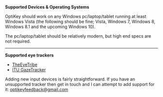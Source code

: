 <a name="device-os-requirements">**Supported Devices & Operating Systems**</a>

OptiKey should work on any Windows pc/laptop/tablet running at least Windows Vista (the following should be fine; Vista, Windows 7, Windows 8, Windows 8.1 and the upcoming Windows 10). 

The pc/laptop/tablet should be relatively modern, but high end specs are not required.

---

<a name="supported-eye-trackers">**Supported eye trackers**</a>

* [TheEyeTribe](http://theeyetribe.com/)
* [ITU GazeTracker](http://sourceforge.net/projects/gazetrackinglib/)

Adding new input devices is fairly straightforward. If you have an unsupported tracker then get in touch and I can attempt to add support for it: [optikeyfeedback@gmail.com](mailto:optikeyfeedback@gmail.com)